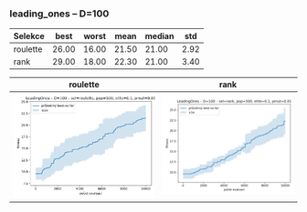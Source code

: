 ### leading_ones – D=100

| Selekce | best | worst | mean | median | std |
|---------|------|-------|------|--------|-----|
| roulette | 26.00 | 16.00 | 21.50 | 21.00 | 2.92 |
| rank | 29.00 | 18.00 | 22.30 | 21.00 | 3.40 |

| roulette | rank |
| --- | --- |
| ![roulette](roulette.png) | ![rank](rank.png) |

